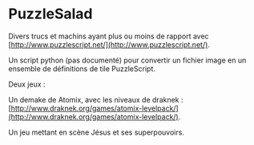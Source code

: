 # PuzzleSalad

Divers trucs et machins ayant plus ou moins de rapport avec [http://www.puzzlescript.net/](http://www.puzzlescript.net/).

Un script python (pas documenté) pour convertir un fichier image en un ensemble de définitions de tile PuzzleScript.

Deux jeux :

Un demake de Atomix, avec les niveaux de draknek : [http://www.draknek.org/games/atomix-levelpack/](http://www.draknek.org/games/atomix-levelpack/).

Un jeu mettant en scène Jésus et ses superpouvoirs.

